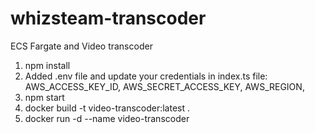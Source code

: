 # whizsteam-transcoder
ECS Fargate and Video transcoder

1) npm install
2) Added .env file and update your credentials in index.ts file:
   AWS_ACCESS_KEY_ID,
   AWS_SECRET_ACCESS_KEY,
   AWS_REGION,
4) npm start
5) docker build -t video-transcoder:latest .
6) docker run -d --name video-transcoder

